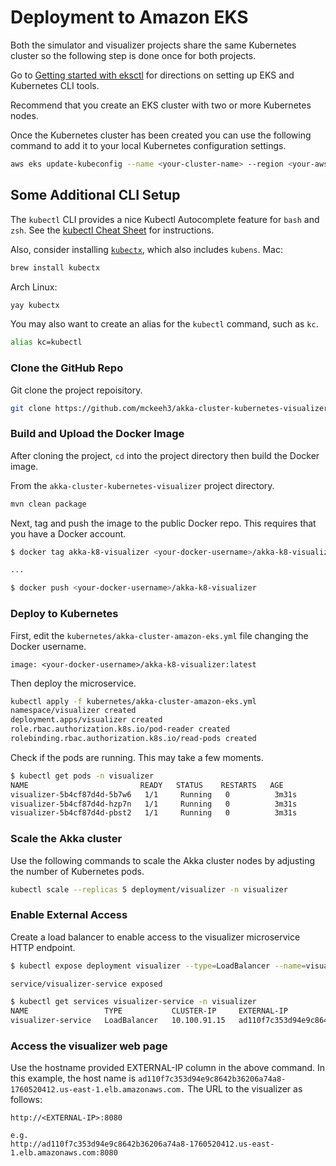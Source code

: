 # Deployment to Amazon EKS

Both the simulator and visualizer projects share the same Kubernetes cluster so the following step is done once for both projects.

Go to [Getting started with eksctl](https://docs.aws.amazon.com/eks/latest/userguide/getting-started-eksctl.html)
for directions on setting up EKS and Kubernetes CLI tools.

Recommend that you create an EKS cluster with two or more Kubernetes nodes.

Once the Kubernetes cluster has been created you can use the following command to add it to your local Kubernetes configuration settings.

~~~bash
aws eks update-kubeconfig --name <your-cluster-name> --region <your-aws-region>
~~~

## Some Additional CLI Setup

The `kubectl` CLI provides a nice Kubectl Autocomplete feature for `bash` and `zsh`.
See the [kubectl Cheat Sheet](https://kubernetes.io/docs/reference/kubectl/cheatsheet/#kubectl-autocomplete) for instructions.

Also, consider installing [`kubectx`](https://github.com/ahmetb/kubectx), which also includes `kubens`.
Mac:

~~~bash
brew install kubectx
~~~

Arch Linux:

~~~bash
yay kubectx
~~~

You may also want to create an alias for the `kubectl` command, such as `kc`.

~~~bash
alias kc=kubectl
~~~

### Clone the GitHub Repo

Git clone the project repoisitory.

~~~bash
git clone https://github.com/mckeeh3/akka-cluster-kubernetes-visualizer.git
~~~

### Build and Upload the Docker Image

After cloning the project, `cd` into the project directory then build the Docker image.

From the `akka-cluster-kubernetes-visualizer` project directory.

~~~bash
mvn clean package
~~~

Next, tag and push the image to the public Docker repo. This requires that you have a Docker account.

~~~bash
$ docker tag akka-k8-visualizer <your-docker-username>/akka-k8-visualizer:latest

...

$ docker push <your-docker-username>/akka-k8-visualizer
~~~

### Deploy to Kubernetes

First, edit the `kubernetes/akka-cluster-amazon-eks.yml` file changing the Docker username.

~~~text
image: <your-docker-username>/akka-k8-visualizer:latest
~~~

Then deploy the microservice.

~~~bash
kubectl apply -f kubernetes/akka-cluster-amazon-eks.yml
namespace/visualizer created
deployment.apps/visualizer created
role.rbac.authorization.k8s.io/pod-reader created
rolebinding.rbac.authorization.k8s.io/read-pods created
~~~

Check if the pods are running. This may take a few moments.

~~~bash
$ kubectl get pods -n visualizer
NAME                         READY   STATUS    RESTARTS   AGE
visualizer-5b4cf87d4d-5b7w6   1/1     Running   0          3m31s
visualizer-5b4cf87d4d-hzp7n   1/1     Running   0          3m31s
visualizer-5b4cf87d4d-pbst2   1/1     Running   0          3m31s
~~~

### Scale the Akka cluster

Use the following commands to scale the Akka cluster nodes by adjusting the number of Kubernetes pods.

~~~bash
kubectl scale --replicas 5 deployment/visualizer -n visualizer
~~~

### Enable External Access

Create a load balancer to enable access to the visualizer microservice HTTP endpoint.

~~~bash
$ kubectl expose deployment visualizer --type=LoadBalancer --name=visualizer-service -n visualizer

service/visualizer-service exposed
~~~

~~~bash
$ kubectl get services visualizer-service -n visualizer
NAME                 TYPE           CLUSTER-IP     EXTERNAL-IP                                                               PORT(S)                                        AGE
visualizer-service   LoadBalancer   10.100.91.15   ad110f7c353d94e9c8642b36206a74a8-1760520412.us-east-1.elb.amazonaws.com   8080:31961/TCP,8558:32054/TCP,2552:31715/TCP   62s
~~~

### Access the visualizer web page

Use the hostname provided EXTERNAL-IP column in the above command. In this example, the host name is
`ad110f7c353d94e9c8642b36206a74a8-1760520412.us-east-1.elb.amazonaws.com.` The URL to the visualizer as follows:

~~~text
http://<EXTERNAL-IP>:8080

e.g.
http://ad110f7c353d94e9c8642b36206a74a8-1760520412.us-east-1.elb.amazonaws.com:8080
~~~
